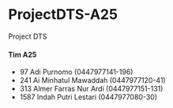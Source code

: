 # ProjectDTS-A25
Project DTS

#### Tim A25
- 97   Adi Purnomo (0447977141-196)
- 241  Ai Minhatul Mawaddah (0447977120-41)
- 313  Almer Farras Nur Ardi (0447977151-131)
- 1587 Indah Putri Lestari (0447977080-30)
